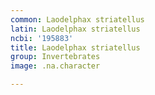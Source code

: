 ```yaml
---
common: Laodelphax striatellus
latin: Laodelphax striatellus
ncbi: '195883'
title: Laodelphax striatellus
group: Invertebrates
image: .na.character

---
```

